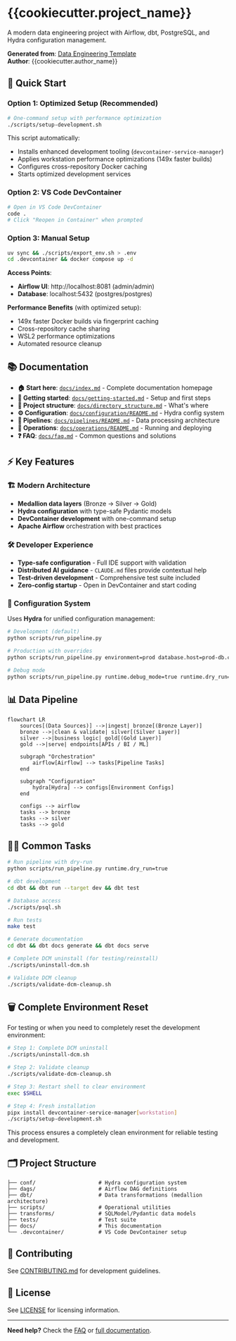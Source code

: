 # {{cookiecutter.project_name}}

A modern data engineering project with Airflow, dbt, PostgreSQL, and Hydra configuration management.

**Generated from**: [Data Engineering Template](https://github.com/Troubladore/data-eng-template)  
**Author**: {{cookiecutter.author_name}}

## 🚀 Quick Start

### Option 1: Optimized Setup (Recommended)
```bash
# One-command setup with performance optimization
./scripts/setup-development.sh
```

This script automatically:
- Installs enhanced development tooling (`devcontainer-service-manager`)
- Applies workstation performance optimizations (149x faster builds)
- Configures cross-repository Docker caching
- Starts optimized development services

### Option 2: VS Code DevContainer
```bash
# Open in VS Code DevContainer
code .
# Click "Reopen in Container" when prompted
```

### Option 3: Manual Setup
```bash
uv sync && ./scripts/export_env.sh > .env
cd .devcontainer && docker compose up -d
```

**Access Points**:
- **Airflow UI**: http://localhost:8081 (admin/admin)
- **Database**: localhost:5432 (postgres/postgres)

**Performance Benefits** (with optimized setup):
- 149x faster Docker builds via fingerprint caching
- Cross-repository cache sharing
- WSL2 performance optimizations
- Automated resource cleanup

## 📚 Documentation

- **🏠 Start here**: [`docs/index.md`](docs/index.md) - Complete documentation homepage
- **🚀 Getting started**: [`docs/getting-started.md`](docs/getting-started.md) - Setup and first steps
- **📁 Project structure**: [`docs/directory_structure.md`](docs/directory_structure.md) - What's where
- **⚙️ Configuration**: [`docs/configuration/README.md`](docs/configuration/README.md) - Hydra config system
- **🔧 Pipelines**: [`docs/pipelines/README.md`](docs/pipelines/README.md) - Data processing architecture  
- **🚀 Operations**: [`docs/operations/README.md`](docs/operations/README.md) - Running and deploying
- **❓ FAQ**: [`docs/faq.md`](docs/faq.md) - Common questions and solutions

## ⚡ Key Features

### 🏗️ Modern Architecture
- **Medallion data layers** (Bronze → Silver → Gold)
- **Hydra configuration** with type-safe Pydantic models
- **DevContainer development** with one-command setup
- **Apache Airflow** orchestration with best practices

### 🛠️ Developer Experience  
- **Type-safe configuration** - Full IDE support with validation
- **Distributed AI guidance** - `CLAUDE.md` files provide contextual help
- **Test-driven development** - Comprehensive test suite included
- **Zero-config startup** - Open in DevContainer and start coding

### 🔧 Configuration System

Uses **Hydra** for unified configuration management:

```bash
# Development (default)
python scripts/run_pipeline.py

# Production with overrides  
python scripts/run_pipeline.py environment=prod database.host=prod-db.com

# Debug mode
python scripts/run_pipeline.py runtime.debug_mode=true runtime.dry_run=true
```

## 📊 Data Pipeline

```mermaid
flowchart LR
    sources[(Data Sources)] -->|ingest| bronze[(Bronze Layer)]
    bronze -->|clean & validate| silver[(Silver Layer)]
    silver -->|business logic| gold[(Gold Layer)]
    gold -->|serve| endpoints[APIs / BI / ML]
    
    subgraph "Orchestration"
        airflow[Airflow] --> tasks[Pipeline Tasks]
    end
    
    subgraph "Configuration"  
        hydra[Hydra] --> configs[Environment Configs]
    end
    
    configs --> airflow
    tasks --> bronze
    tasks --> silver  
    tasks --> gold
```

## 🏃‍♂️ Common Tasks

```bash
# Run pipeline with dry-run
python scripts/run_pipeline.py runtime.dry_run=true

# dbt development
cd dbt && dbt run --target dev && dbt test

# Database access
./scripts/psql.sh

# Run tests
make test

# Generate documentation
cd dbt && dbt docs generate && dbt docs serve

# Complete DCM uninstall (for testing/reinstall)
./scripts/uninstall-dcm.sh

# Validate DCM cleanup
./scripts/validate-dcm-cleanup.sh
```

## 🗑️ Complete Environment Reset

For testing or when you need to completely reset the development environment:

```bash
# Step 1: Complete DCM uninstall
./scripts/uninstall-dcm.sh

# Step 2: Validate cleanup
./scripts/validate-dcm-cleanup.sh

# Step 3: Restart shell to clear environment
exec $SHELL

# Step 4: Fresh installation
pipx install devcontainer-service-manager[workstation]
./scripts/setup-development.sh
```

This process ensures a completely clean environment for reliable testing and development.

## 🗂️ Project Structure

```
├── conf/                    # Hydra configuration system
├── dags/                    # Airflow DAG definitions  
├── dbt/                     # Data transformations (medallion architecture)
├── scripts/                 # Operational utilities
├── transforms/              # SQLModel/Pydantic data models
├── tests/                   # Test suite
├── docs/                    # This documentation
└── .devcontainer/           # VS Code DevContainer setup
```

## 🤝 Contributing

See [CONTRIBUTING.md](CONTRIBUTING.md) for development guidelines.

## 📜 License

See [LICENSE](LICENSE) for licensing information.

---

**Need help?** Check the [FAQ](docs/faq.md) or [full documentation](docs/index.md).